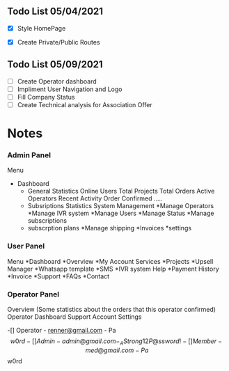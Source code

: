 ## Todo List 05/04/2021

- [x] Style HomePage
- [x] Create Private/Public Routes


## Todo List 05/09/2021
- [ ] Create Operator dashboard
- [ ] Impliment User Navigation and Logo
- [ ] Fill Company Status
- [ ] Create Technical analysis for Association Offer

# Notes
### Admin Panel
Menu
  * Dashboard
     - General Statistics
        Online Users
        Total Projects
        Total Orders
        Active Operators
        Recent Activity
            Order Confirmed
            .....
     - Subsriptions Statistics
System Management
  *Manage Operators
  *Manage IVR system
  *Manage Users
  *Manage Status
  *Manage subscriptions
    - subscrption plans
  *Manage shipping
  *Invoices
  *settings

### User Panel
  Menu
   *Dashboard
   *Overview
   *My Account
  Services
   *Projects
   *Upsell Manager
   *Whatsapp template
   *SMS
   *IVR system
  Help
   *Payment History
   *Invoice
   *Support
   *FAQs
   *Contact


### Operator Panel
   Overview (Some statistics about the orders that this operator confirmed)
   Operator Dashboard
   Support
   Account Settings


-[] Operator
    - renner@gmail.com
    - Pa$$w0rd
-[] Admin
    - admin@gmail.com
    - _AStrong12P@ssword!
-[] Member
    - med@gmail.com
    - Pa$$w0rd